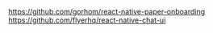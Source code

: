 https://github.com/gorhom/react-native-paper-onboarding
https://github.com/flyerhq/react-native-chat-ui
